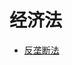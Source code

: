 # 经济法
* [反垄断法](https://github.com/wsg815/working/blob/main/%E7%BB%8F%E6%B5%8E%E6%B3%95/%E5%8F%8D%E5%9E%84%E6%96%AD%E6%B3%95.md)
